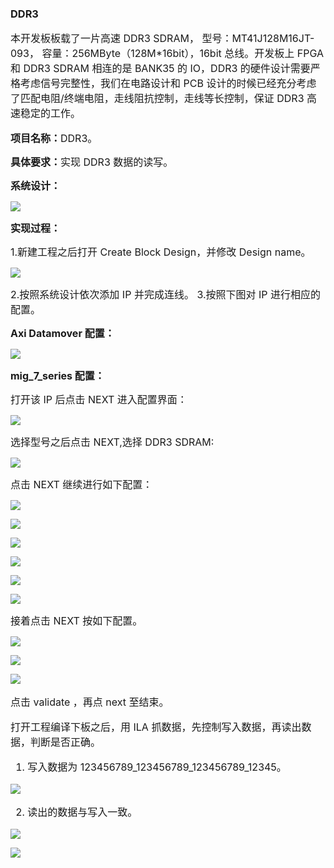 ### DDR3

<span style="font-size:16px;">

本开发板板载了一片高速 DDR3 SDRAM， 型号：MT41J128M16JT-093， 容量：256MByte（128M*16bit），16bit 总线。开发板上 FPGA 和 DDR3 SDRAM 相连的是 BANK35 的 IO，DDR3 的硬件设计需要严格考虑信号完整性，我们在电路设计和 PCB 设计的时候已经充分考虑了匹配电阻/终端电阻，走线阻抗控制，走线等长控制，保证 DDR3 高速稳定的工作。

</span>

**<span style="font-size:16px;">项目名称：</span>**<span style="font-size:16px;">DDR3。</span>

**<span style="font-size:16px;">具体要求：</span>**<span style="font-size:16px;">实现 DDR3 数据的读写。</span>

**<span style="font-size:16px;">系统设计：</span>**

![](https://rvboards.org/rvboards/dasdu8syrbgvtzvhfj12f4d5/images_dir/1627476573/1.png)

**<span style="font-size:16px;">实现过程：</span>**

<span style="font-size:16px;">1.新建工程之后打开 Create Block Design，并修改 Design name。</span>

![](https://rvboards.org/rvboards/dasdu8syrbgvtzvhfj12f4d5/images_dir/1627476665/2.png)

<span style="font-size:16px;">
2.按照系统设计依次添加 IP 并完成连线。
3.按照下图对 IP 进行相应的配置。
</span>

**<span style="font-size:16px;">Axi Datamover 配置：</span>**

![](https://rvboards.org/rvboards/dasdu8syrbgvtzvhfj12f4d5/images_dir/1627476756/3.png)

**<span style="font-size:16px;">mig_7_series 配置：</span>**

<span style="font-size:16px;">打开该 IP 后点击 NEXT 进入配置界面：</span>

![](https://rvboards.org/rvboards/dasdu8syrbgvtzvhfj12f4d5/images_dir/1627476848/4.png)

<span style="font-size:16px;">选择型号之后点击 NEXT,选择 DDR3 SDRAM:</span>

![](https://rvboards.org/rvboards/dasdu8syrbgvtzvhfj12f4d5/images_dir/1627476922/5.png)

<span style="font-size:16px;">点击 NEXT 继续进行如下配置：</span>

![](https://rvboards.org/rvboards/dasdu8syrbgvtzvhfj12f4d5/images_dir/1627476997/6.png)

![](https://rvboards.org/rvboards/dasdu8syrbgvtzvhfj12f4d5/images_dir/1627477073/8.png)

![](https://rvboards.org/rvboards/dasdu8syrbgvtzvhfj12f4d5/images_dir/1627477120/10.png)

![](https://rvboards.org/rvboards/dasdu8syrbgvtzvhfj12f4d5/images_dir/1627477160/11.png)

![](https://rvboards.org/rvboards/dasdu8syrbgvtzvhfj12f4d5/images_dir/1627477205/12.png)

![](https://rvboards.org/rvboards/dasdu8syrbgvtzvhfj12f4d5/images_dir/1627477233/13.png)

<span style="font-size:16px;">接着点击 NEXT 按如下配置。</span>

![](https://rvboards.org/rvboards/dasdu8syrbgvtzvhfj12f4d5/images_dir/1627477292/14.png)

![](https://rvboards.org/rvboards/dasdu8syrbgvtzvhfj12f4d5/images_dir/1627477338/15.png)

![](https://rvboards.org/rvboards/dasdu8syrbgvtzvhfj12f4d5/images_dir/1627477379/16.png)

<span style="font-size:16px;">

点击 validate ，再点 next 至结束。


打开工程编译下板之后，用 ILA 抓数据，先控制写入数据，再读出数据，判断是否正确。

1. 写入数据为 123456789_123456789_123456789_12345。

</span>

![](https://rvboards.org/rvboards/dasdu8syrbgvtzvhfj12f4d5/images_dir/1627477455/17.png)

<span style="font-size:16px;">

2. 读出的数据与写入一致。

</span>

![](https://rvboards.org/rvboards/dasdu8syrbgvtzvhfj12f4d5/images_dir/1627477521/18.png)

![](https://rvboards.org/rvboards/dasdu8syrbgvtzvhfj12f4d5/images_dir/1627477567/19.png)
